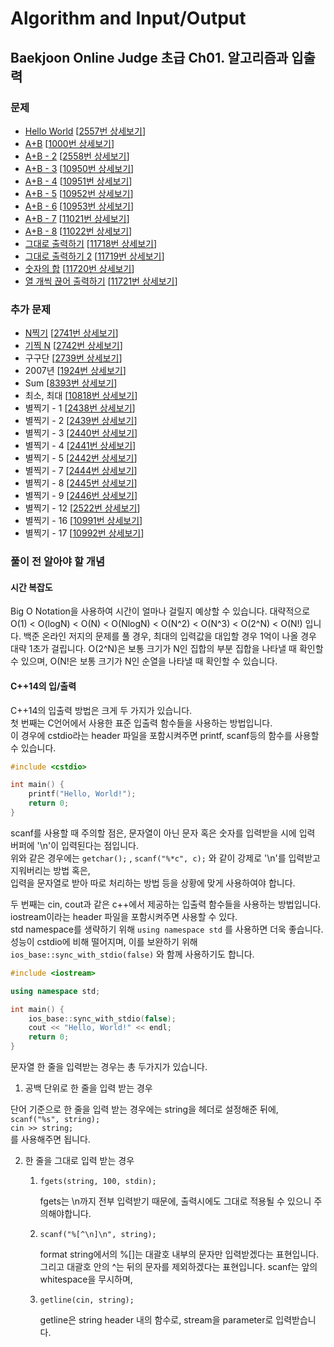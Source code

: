 Algorithm and Input/Output
==========================

Baekjoon Online Judge 초급 Ch01. 알고리즘과 입출력
---------------------------------------------

### 문제

* [Hello World](./Hello_World) [[2557번 상세보기](https://www.acmicpc.net/problem/2557)]
* [A+B](./A+B) [[1000번 상세보기](https://www.acmicpc.net/problem/1000)]
* [A+B - 2](./A+B-2) [[2558번 상세보기](https://www.acmicpc.net/problem/2558)]
* [A+B - 3](./A+B-3) [[10950번 상세보기](https://www.acmicpc.net/problem/10950)]
* [A+B - 4](./A+B-4) [[10951번 상세보기](https://www.acmicpc.net/problem/10951)]
* [A+B - 5](./A+B-5) [[10952번 상세보기](https://www.acmicpc.net/problem/10952)]
* [A+B - 6](./A+B-6) [[10953번 상세보기](https://www.acmicpc.net/problem/10953)]
* [A+B - 7](./A+B-7) [[11021번 상세보기](https://www.acmicpc.net/problem/11021)]
* [A+B - 8](./A+B-8) [[11022번 상세보기](https://www.acmicpc.net/problem/11022)]
* [그대로 출력하기](./그대로_출력하기) [[11718번 상세보기](https://www.acmicpc.net/problem/11718)]
* [그대로 출력하기 2](./그대로_출력하기_2) [[11719번 상세보기](https://www.acmicpc.net/problem/11719)]
* [숫자의 합](./숫자의_합) [[11720번 상세보기](https://www.acmicpc.net/problem/11720)]
* [열 개씩 끊어 출력하기](./열_개씩_끊어_출력하기) [[11721번 상세보기](https://www.acmicpc.net/problem/11721)]

### 추가 문제

* [N찍기](./N찍기) [[2741번 상세보기](https://www.acmicpc.net/problem/2741)]
* [기찍 N](./기찍_N) [[2742번 상세보기](https://www.acmicpc.net/problem/2742)]
* 구구단 [[2739번 상세보기](https://www.acmicpc.net/problem/2739)]
* 2007년 [[1924번 상세보기](https://www.acmicpc.net/problem/1924)]
* Sum [[8393번 상세보기](https://www.acmicpc.net/problem/8393)]
* 최소, 최대 [[10818번 상세보기](https://www.acmicpc.net/problem/10818)]
* 별찍기 - 1 [[2438번 상세보기](https://www.acmicpc.net/problem/2438)]
* 별찍기 - 2 [[2439번 상세보기](https://www.acmicpc.net/problem/2439)]
* 별찍기 - 3 [[2440번 상세보기](https://www.acmicpc.net/problem/2440)]
* 별찍기 - 4 [[2441번 상세보기](https://www.acmicpc.net/problem/2441)]
* 별찍기 - 5 [[2442번 상세보기](https://www.acmicpc.net/problem/2442)]
* 별찍기 - 7 [[2444번 상세보기](https://www.acmicpc.net/problem/2444)]
* 별찍기 - 8 [[2445번 상세보기](https://www.acmicpc.net/problem/2445)]
* 별찍기 - 9 [[2446번 상세보기](https://www.acmicpc.net/problem/2446)]
* 별찍기 - 12 [[2522번 상세보기](https://www.acmicpc.net/problem/2522)]
* 별찍기 - 16 [[10991번 상세보기](https://www.acmicpc.net/problem/10991)]
* 별찍기 - 17 [[10992번 상세보기](https://www.acmicpc.net/problem/10992)]

### 풀이 전 알아야 할 개념

#### 시간 복잡도

Big O Notation을 사용하여 시간이 얼마나 걸릴지 예상할 수 있습니다.
대략적으로 O(1) < O(logN) < O(N) < O(NlogN) < O(N^2) < O(N^3) < O(2^N) < O(N!) 입니다.
백준 온라인 저지의 문제를 풀 경우, 최대의 입력값을 대입할 경우 1억이 나올 경우 대략 1초가 걸립니다.
O(2^N)은 보통 크기가 N인 집합의 부분 집합을 나타낼 때 확인할 수 있으며,
O(N!은 보통 크기가 N인 순열을 나타낼 때 확인할 수 있습니다.

#### C++14의 입/출력

C++14의 입출력 방법은 크게 두 가지가 있습니다.  
첫 번째는 C언어에서 사용한 표준 입출력 함수들을 사용하는 방법입니다.  
이 경우에 cstdio라는 header 파일을 포함시켜주면 printf, scanf등의 함수를 사용할 수 있습니다.

~~~ cpp
#include <cstdio>

int main() {
    printf("Hello, World!");
    return 0;
}
~~~

scanf를 사용할 때 주의할 점은, 문자열이 아닌 문자 혹은 숫자를 입력받을 시에 입력 버퍼에 '\n'이 입력된다는 점입니다.  
위와 같은 경우에는 `getchar();` , `scanf("%*c", c);` 와 같이 강제로 '\n'를 입력받고 지워버리는 방법 혹은,  
입력을 문자열로 받아 따로 처리하는 방법 등을 상황에 맞게 사용하여야 합니다.

두 번째는 cin, cout과 같은 c++에서 제공하는 입출력 함수들을 사용하는 방법입니다.  
iostream이라는 header 파일을 포함시켜주면 사용할 수 있다.  
std namespace를 생략하기 위해 `using namespace std` 를 사용하면 더욱 좋습니다.  
성능이 cstdio에 비해 떨어지며, 이를 보완하기 위해 `ios_base::sync_with_stdio(false)` 와 함께 사용하기도 합니다.  

~~~ cpp
#include <iostream>

using namespace std;

int main() {
    ios_base::sync_with_stdio(false);
    cout << "Hello, World!" << endl;
    return 0;
}
~~~

문자열 한 줄을 입력받는 경우는 총 두가지가 있습니다.

1. 공백 단위로 한 줄을 입력 받는 경우

단어 기준으로 한 줄을 입력 받는 경우에는 string을 헤더로 설정해준 뒤에,  
`scanf("%s", string);`  
`cin >> string;`  
를 사용해주면 됩니다.

2. 한 줄을 그대로 입력 받는 경우

    1. `fgets(string, 100, stdin);`

        fgets는 \n까지 전부 입력받기 때문에, 출력시에도 그대로 적용될 수 있으니 주의해야합니다.  

    2. `scanf("%[^\n]\n", string);`

        format string에서의 %[]는 대괄호 내부의 문자만 입력받겠다는 표현입니다.  
        그리고 대괄호 안의 ^는 뒤의 문자를 제외하겠다는 표현입니다.
        scanf는 앞의 whitespace을 무시하며, 
    
    3. `getline(cin, string);`

        getline은 string header 내의 함수로, stream을 parameter로 입력받습니다.
